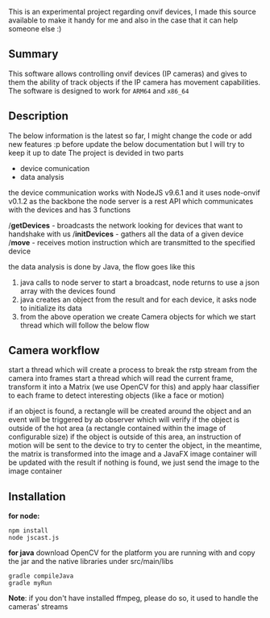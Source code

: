 
This is an experimental project regarding onvif devices, I made this source
available to make it handy for me and also in the case that it can help someone else :)

## Summary
This software allows controlling onvif devices (IP cameras) and gives to them
the ability of track objects if the IP camera has movement capabilities.
The software is designed to work for `ARM64` and `x86_64`

## Description
The below information is the latest so far, I might change the code or add new features :p before
update the below documentation but I will try to keep it up to date
The project is devided in two parts
 - device comunication
 - data analysis

the device communication works with NodeJS v9.6.1 and it uses node-onvif v0.1.2 as the backbone
the node server is a rest API which communicates with the devices and has 3 functions

/**getDevices** - broadcasts the network looking for devices that want to handshake with us
/**initDevices** - gathers all the data of a given device
/**move** - receives motion instruction which are transmitted to the specified device

the data analysis is done by Java, the flow goes like this

 1. java calls to node server to start a broadcast, node returns to use a json array with the devices found
 2. java creates an object from the result and for each device, it asks node to initialize its data 
 3. from the above operation we create Camera objects for which we start thread which will follow the below flow

## Camera workflow
start a thread which will create a process to break the rstp stream from the camera into frames
start a thread which will read the current frame, transform it into a Matrix (we use OpenCV for this) and
apply haar classifier to each frame to detect interesting objects (like a face or motion)

if an object is found, a rectangle will be created around the object and an event will be triggered by ab observer which will verify if the object is outside of the hot area (a rectangle contained within the image of configurable size)
if the object is outside of this area, an instruction of motion will be sent to the device to try to center the object, in the meantime, the matrix is transformed into the image and a JavaFX image container will be updated with the result
if nothing is found, we just send the image to the image container


## Installation
 **for node:** 

    npm install
    node jscast.js

**for java**
download OpenCV for the platform you are running with and copy the jar and the native libraries under src/main/libs

    gradle compileJava
    gradle myRun

**Note**: if you don't have installed ffmpeg, please do so, it used to handle the cameras' streams
